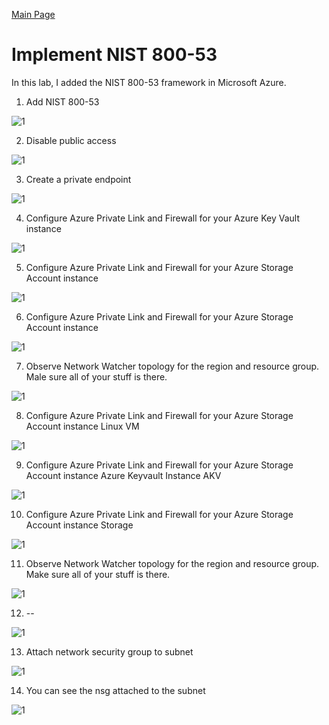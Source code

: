 [Main Page](https://github.com/davidj778/davidj778)

# Implement NIST 800-53

In this lab, I added the NIST 800-53 framework in Microsoft Azure.



1. Add NIST 800-53

![1](https://imgur.com/PejDV65.jpg)

2. Disable public access

![1](https://imgur.com/ZenvLbz.jpg)

3. Create a private endpoint

![1](https://imgur.com/F9rx0Om.jpg)

4. Configure Azure Private Link and Firewall for your Azure Key Vault instance

![1](https://imgur.com/sam0QNR.jpg)

5. Configure Azure Private Link and Firewall for your Azure Storage Account instance

![1](https://imgur.com/ZN7GJLV.jpg)

6. Configure Azure Private Link and Firewall for your Azure Storage Account instance

![1](https://imgur.com/fQDKY7s.jpg)

7. Observe Network Watcher topology for the region and resource group. Male sure all of your stuff is there.

![1](https://imgur.com/KLFsUqC.jpg)

8. Configure Azure Private Link and Firewall for your Azure Storage Account instance Linux VM

![1](https://imgur.com/0OkZYXt.jpg)

9. Configure Azure Private Link and Firewall for your Azure Storage Account instance Azure Keyvault Instance AKV

![1](https://imgur.com/HTNAyN7.jpg)

10. Configure Azure Private Link and Firewall for your Azure Storage Account instance Storage

![1](https://imgur.com/l5aIGfb.jpg)

11. Observe Network Watcher topology for the region and resource group. Make sure all of your stuff is there.

![1](https://imgur.com/GS5OeZm.jpg)

12. --

![1](https://imgur.com/VFSNIDt.jpg)

13. Attach network security group to subnet

![1](https://imgur.com/GbY8Ddv.jpg)

14. You can see the nsg attached to the subnet

![1](https://imgur.com/xDw0AKc.jpg)


